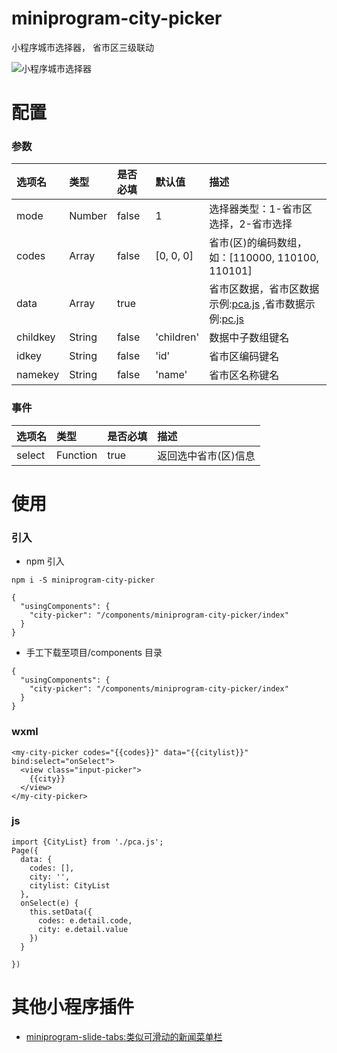 # miniprogram-city-picker

小程序城市选择器， 省市区三级联动

![小程序城市选择器](https://github.com/staven630/miniprogram-city-picker/blob/master/miniprogram-city-picker.gif '小程序城市选择器')

# 配置

### 参数

| 选项名   | 类型   | 是否必填 | 默认值     | 描述                                                                                                                                                                                                       |
| :------- | :----- | :------- | :--------- | :--------------------------------------------------------------------------------------------------------------------------------------------------------------------------------------------------------- |
| mode     | Number | false    | 1          | 选择器类型：1-省市区选择，2-省市选择                                                                                                                                                                       |
| codes    | Array  | false    | [0, 0, 0]  | 省市(区)的编码数组，如：[110000, 110100, 110101]                                                                                                                                                           |
| data     | Array  | true     |            | 省市区数据，省市区数据示例:[pca.js](https://github.com/staven630/miniprogram-city-picker/blob/master/pca.js) ,省市数据示例:[pc.js](https://github.com/staven630/miniprogram-city-picker/blob/master/pc.js) |
| childkey | String | false    | 'children' | 数据中子数组键名                                                                                                                                                                                           |
| idkey    | String | false    | 'id'       | 省市区编码键名                                                                                                                                                                                             |
| namekey  | String | false    | 'name'     | 省市区名称键名                                                                                                                                                                                             |

### 事件

| 选项名 | 类型     | 是否必填 | 描述                 |
| :----- | :------- | :------- | :------------------- |
| select | Function | true     | 返回选中省市(区)信息 |

# 使用

### 引入

- npm 引入

```
npm i -S miniprogram-city-picker
```

```
{
  "usingComponents": {
    "city-picker": "/components/miniprogram-city-picker/index"
  }
}
```

- 手工下载至项目/components 目录

```
{
  "usingComponents": {
    "city-picker": "/components/miniprogram-city-picker/index"
  }
}
```

### wxml

```
<my-city-picker codes="{{codes}}" data="{{citylist}}"  bind:select="onSelect">
  <view class="input-picker">
    {{city}}
  </view>
</my-city-picker>
```

### js

```
import {CityList} from './pca.js';
Page({
  data: {
    codes: [],
    city: '',
    citylist: CityList
  },
  onSelect(e) {
    this.setData({
      codes: e.detail.code,
      city: e.detail.value
    })
  }

})
```

# 其他小程序插件

- [miniprogram-slide-tabs:类似可滑动的新闻菜单栏](https://github.com/staven630/miniprogram-slide-tabs)
